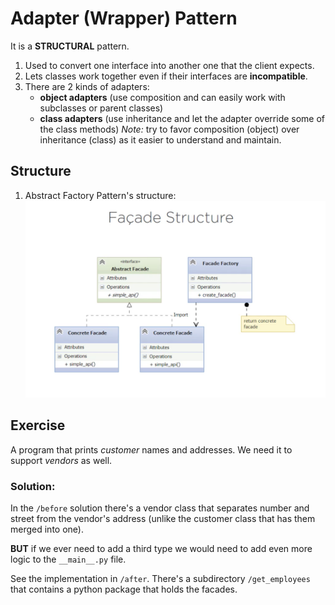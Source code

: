 # Adapter (Wrapper) Pattern 

It is a **STRUCTURAL** pattern.

1. Used to convert one interface into another one that the client expects. 
2. Lets classes work together even if their interfaces are **incompatible**.
3. There are 2 kinds of adapters: 
    - **object adapters** (use composition and can easily work with subclasses or parent classes)
    - **class adapters** (use inheritance and let the adapter override some of the class methods)
    *Note:* try to favor composition (object) over inheritance (class) as it easier to understand and maintain. 


## Structure

1. Abstract Factory Pattern's structure:
![adapter_pattern](adapter_pattern.png)

## Exercise

A program that prints *customer* names and addresses. We need it to support *vendors* as well.

### Solution:

In the `/before` solution there's a vendor class that separates number and street from the vendor's address (unlike the customer class that has them merged into one).

**BUT** if we ever need to add a third type we would need to add even more logic to the `__main__.py` file. 

See the implementation in `/after`. There's a subdirectory `/get_employees` that contains a python package that holds the facades. 
